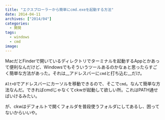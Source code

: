 ```yaml
---
title: "エクスプローラーから簡単にcmd.exeを起動する方法"
date: 2014-04-11
archives: ["2014/04"]
categories:
  - 開発
tags:
  - windows
  - cmd
image:
---
```

MacだとFinderで開いているディレクトリでターミナルを起動するAppとかあって便利なんだけど、Windowsでもそういうツールあるのかなぁと思ったらすごく簡単な方法があった。それは__アドレスバーに`cmd`と打ち込む__だけ。

<!--more-->

`Alt+D`でアドレスバーにカーソルを移動できるので、そこで`cmd`。なんて簡単な方法なんだ。できればcmdじゃなくてckwが起動して欲しい所。これはPATH通せばいけるみたい。

が、ckwはデフォルトで開くフォルダを普段使うフォルダにしてあるし、困ってないからいいや。
